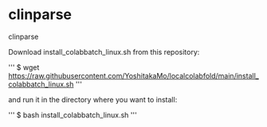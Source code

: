 # clinparse
clinparse

Download install_colabbatch_linux.sh from this repository:

'''
$ wget https://raw.githubusercontent.com/YoshitakaMo/localcolabfold/main/install_colabbatch_linux.sh
'''

and run it in the directory where you want to install:

'''
$ bash install_colabbatch_linux.sh
'''

